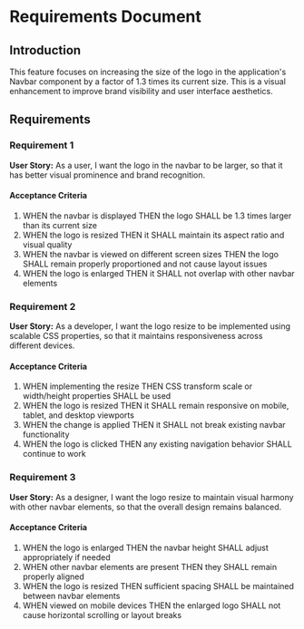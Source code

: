 # Requirements Document

## Introduction

This feature focuses on increasing the size of the logo in the application's Navbar component by a factor of 1.3 times its current size. This is a visual enhancement to improve brand visibility and user interface aesthetics.

## Requirements

### Requirement 1

**User Story:** As a user, I want the logo in the navbar to be larger, so that it has better visual prominence and brand recognition.

#### Acceptance Criteria

1. WHEN the navbar is displayed THEN the logo SHALL be 1.3 times larger than its current size
2. WHEN the logo is resized THEN it SHALL maintain its aspect ratio and visual quality
3. WHEN the navbar is viewed on different screen sizes THEN the logo SHALL remain properly proportioned and not cause layout issues
4. WHEN the logo is enlarged THEN it SHALL not overlap with other navbar elements

### Requirement 2

**User Story:** As a developer, I want the logo resize to be implemented using scalable CSS properties, so that it maintains responsiveness across different devices.

#### Acceptance Criteria

1. WHEN implementing the resize THEN CSS transform scale or width/height properties SHALL be used
2. WHEN the logo is resized THEN it SHALL remain responsive on mobile, tablet, and desktop viewports
3. WHEN the change is applied THEN it SHALL not break existing navbar functionality
4. WHEN the logo is clicked THEN any existing navigation behavior SHALL continue to work

### Requirement 3

**User Story:** As a designer, I want the logo resize to maintain visual harmony with other navbar elements, so that the overall design remains balanced.

#### Acceptance Criteria

1. WHEN the logo is enlarged THEN the navbar height SHALL adjust appropriately if needed
2. WHEN other navbar elements are present THEN they SHALL remain properly aligned
3. WHEN the logo is resized THEN sufficient spacing SHALL be maintained between navbar elements
4. WHEN viewed on mobile devices THEN the enlarged logo SHALL not cause horizontal scrolling or layout breaks
